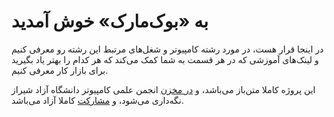 # به «بوک‌مارک» خوش آمدید

در اینجا قرار هست، در مورد رشته کامپیوتر و شغل‌های مرتبط این رشته رو معرفی کنیم و لینک‌های آموزشی که در هر قسمت به شما کمک می‌کند که هر کدام را بهتر یاد بگیرید برای بازار کار معرفی کنیم.

این پروژه کاملا متن‌باز می‌باشد، و <a href="https://github.com/iaucs/bookmark" target="_blank">در مخزن</a>
 انجمن علمی کامپیوتر دانشگاه آزاد شیراز نگه‌داری می‌شود، و <a href="https://iaucs.github.io/bookmark/Contributing" target="_blank">مشارکت</a> کاملا آزاد می‌باشد.